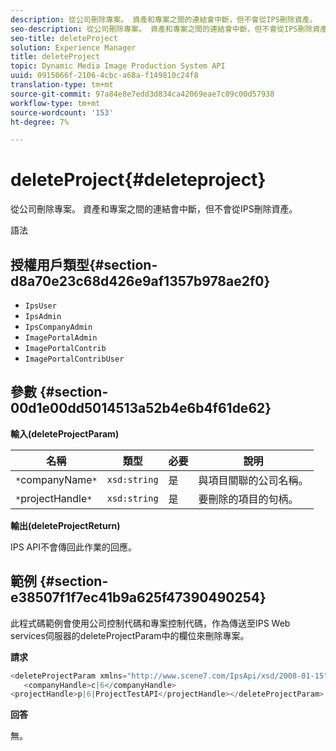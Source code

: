 ```yaml
---
description: 從公司刪除專案。 資產和專案之間的連結會中斷，但不會從IPS刪除資產。
seo-description: 從公司刪除專案。 資產和專案之間的連結會中斷，但不會從IPS刪除資產。
seo-title: deleteProject
solution: Experience Manager
title: deleteProject
topic: Dynamic Media Image Production System API
uuid: 0915066f-2106-4cbc-a68a-f149810c24f8
translation-type: tm+mt
source-git-commit: 97a84e8e7edd3d834ca42069eae7c09c00d57938
workflow-type: tm+mt
source-wordcount: '153'
ht-degree: 7%

---
```



# deleteProject{#deleteproject}

從公司刪除專案。 資產和專案之間的連結會中斷，但不會從IPS刪除資產。

語法

## 授權用戶類型{#section-d8a70e23c68d426e9af1357b978ae2f0}

* `IpsUser`
* `IpsAdmin`
* `IpsCompanyAdmin`
* `ImagePortalAdmin`
* `ImagePortalContrib`
* `ImagePortalContribUser`

## 參數 {#section-00d1e00dd5014513a52b4e6b4f61de62}

**輸入(deleteProjectParam)**

| 名稱 | 類型 | 必要 | 說明 |
|---|---|---|---|
| `*`companyName`*` | `xsd:string` | 是 | 與項目關聯的公司名稱。 |
| `*`projectHandle`*` | `xsd:string` | 是 | 要刪除的項目的句柄。 |

**輸出(deleteProjectReturn)**

IPS API不會傳回此作業的回應。

## 範例 {#section-e38507f1f7ec41b9a625f47390490254}

此程式碼範例會使用公司控制代碼和專案控制代碼，作為傳送至IPS Web services伺服器的deleteProjectParam中的欄位來刪除專案。

**請求**

```java
<deleteProjectParam xmlns="http://www.scene7.com/IpsApi/xsd/2008-01-15">
   <companyHandle>c|6</companyHandle>
<projectHandle>p|6|ProjectTestAPI</projectHandle></deleteProjectParam>
```

**回答**

無。
